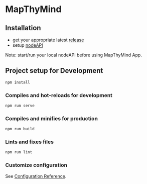 # MapThyMind

## Installation

- get your appropriate latest [release](https://github.com/KarmaKast/MindMap-WebApp/releases)
- setup [nodeAPI](https://github.com/KarmaKast/nodeAPI/)

Note: start/run your local nodeAPI before using MapThyMind App.

## Project setup for Development

``` bash
npm install
```

### Compiles and hot-reloads for development

``` bash
npm run serve
```

### Compiles and minifies for production

``` bash
npm run build
```

### Lints and fixes files

``` bash
npm run lint
```

### Customize configuration

See [Configuration Reference](https://cli.vuejs.org/config/).

